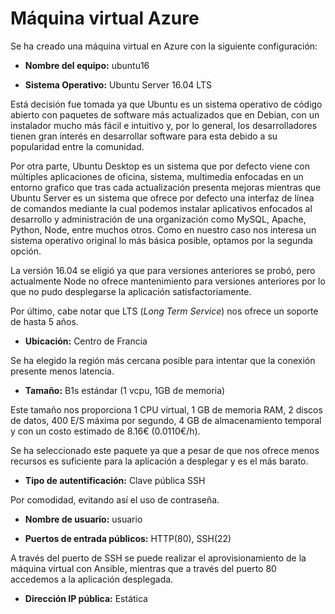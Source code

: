 # Máquina virtual Azure

Se ha creado una máquina virtual en Azure con la siguiente configuración:

- **Nombre del equipo:** ubuntu16

- **Sistema Operativo:** Ubuntu Server 16.04 LTS 

Está decisión fue tomada ya que Ubuntu es un sistema operativo de código abierto con paquetes de software más actualizados que en Debian, con un instalador mucho más fácil e intuitivo y, por lo general, los desarrolladores tienen gran interés en desarrollar software para esta debido a su popularidad entre la comunidad.
<!-- 
https://www.linuxadictos.com/debian-vs-ubuntu.html
http://www.servidorinfo.info/que-servidor-os-elegir-en-2018-debian-server-vs-ubuntu-server/ 
-->

Por otra parte, Ubuntu Desktop es un sistema que por defecto viene con múltiples aplicaciones de oficina, sistema, multimedia enfocadas en un entorno grafico que tras cada actualización presenta mejoras mientras que Ubuntu Server es un sistema que ofrece por defecto una interfaz de línea de comandos mediante la cual podemos instalar aplicativos enfocados al desarrollo y administración de una organización como MySQL, Apache, Python, Node, entre muchos otros. Como en nuestro caso nos interesa un sistema operativo original lo más básica posible, optamos por la segunda opción.

<!--
https://www.solvetic.com/page/recopilaciones/s/ordenadores/diferencias-entre-ubuntu-desktop-escritorio-y-ubuntu-server
-->

La versión 16.04 se eligió ya que para versiones anteriores se probó, pero actualmente Node no ofrece mantenimiento para versiones anteriores por lo que no pudo desplegarse la aplicación satisfactoriamente. 

Por último, cabe notar que LTS (_Long Term Service_) nos ofrece un soporte de hasta 5 años.

- **Ubicación:** Centro de Francia

Se ha elegido la región más cercana posible para intentar que la conexión presente menos latencia.

- **Tamaño:** B1s estándar (1 vcpu, 1GB de memoria)
 
Este tamaño nos proporciona 1 CPU virtual, 1 GB de memoria RAM, 2 discos de datos, 400 E/S máxima por segundo, 4 GB de almacenamiento temporal y con un costo estimado de 8.16€ (0.0110€/h).

Se ha seleccionado este paquete ya que a pesar de que nos ofrece menos recursos es suficiente para la aplicación a desplegar y es el más barato.

- **Tipo de autentificación:** Clave pública SSH

Por comodidad, evitando así el uso de contraseña.

- **Nombre de usuario:** usuario

- **Puertos de entrada públicos:** HTTP(80), SSH(22)

A través del puerto de SSH se puede realizar el aprovisionamiento de la máquina virtual con Ansible, mientras que a través del puerto 80 accedemos a la aplicación desplegada.

- **Dirección IP pública:** Estática


